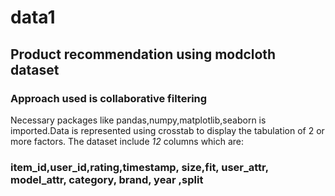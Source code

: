 # data1
## Product recommendation using modcloth dataset
### Approach used is collaborative filtering
Necessary packages like pandas,numpy,matplotlib,seaborn is imported.Data is represented using crosstab to display the tabulation of 2 or more factors.
The dataset include _12_ columns which are:
###  item_id,user_id,rating,timestamp,	size,fit,	user_attr,	model_attr,	category,	brand,	year	,split	
